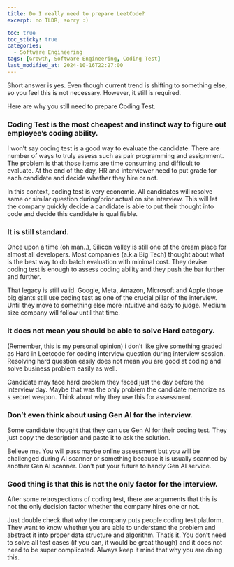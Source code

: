 ```yaml
---
title: Do I really need to prepare LeetCode?
excerpt: no TLDR; sorry :)

toc: true
toc_sticky: true
categories:
  - Software Engineering
tags: [Growth, Software Engineering, Coding Test]
last_modified_at: 2024-10-16T22:27:00
---
```


Short answer is yes. Even though current trend is shifting to something else, so you feel this is not necessary. However, it still is required.

Here are why you still need to prepare Coding Test.

### Coding Test is the most cheapest and instinct way to figure out employee’s coding ability.

I won’t say coding test is a good way to evaluate the candidate. There are number of ways to truly assess such as pair programming and assignment. The problem is that those items are time consuming and difficult to evaluate. At the end of the day, HR and interviewer need to put grade for each candidate and decide whether they hire or not.

In this context, coding test is very economic. All candidates will resolve same or similar question during/prior actual on site interview. This will let the company quickly decide a candidate is able to put their thought into code and decide this candidate is qualifiable.

### It is still standard.

Once upon a time (oh man..), Silicon valley is still one of the dream place for almost all developers. Most companies (a.k.a Big Tech) thought about what is the best way to do batch evaluation with minimal cost. They devise coding test is enough to assess coding ability and they push the bar further and further.

That legacy is still valid. Google, Meta, Amazon, Microsoft and Apple those big giants still use coding test as one of the crucial pillar of the interview. Until they move to something else more intuitive and easy to judge. Medium size company will follow until that time.

### It does not mean you should be able to solve Hard category.

(Remember, this is my personal opinion) i don’t like give something graded as Hard in Leetcode for coding interview question during interview session. Resolving hard question easily does not mean you are good at coding and solve business problem easily as well.

Candidate may face hard problem they faced just the day before the interview day. Maybe that was the only problem the candidate memorize as s secret weapon. Think about why they use this for assessment.

### Don’t even think about using Gen AI for the interview.

Some candidate thought that they can use Gen AI for their coding test. They just copy the description and paste it to ask the solution.

Believe me. You will pass maybe online assessment but you will be challenged during AI scanner or something because it is usually scanned by another Gen AI scanner. Don’t put your future to handy Gen AI service.

### Good thing is that this is not the only factor for the interview.

After some retrospections of coding test, there are arguments that this is not the only decision factor whether the company hires one or not.

Just double check that why the company puts people coding test platform. They want to know whether you are able to understand the problem and abstract it into proper data structure and algorithm. That’s it. You don’t need to solve all test cases (if you can, it would be great though) and it does not need to be super complicated. Always keep it mind that why you are doing this.
